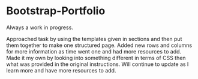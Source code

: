 # Bootstrap-Portfolio

Always a work in progress.

Approached task by using the templates given in sections and then put them together to make one structured page. Added new rows and columns for more information as time went one and had more resources to add. Made it my own by looking into something different in terms of CSS then what was provided in the original instructions. Will continue to update as I learn more and have more resources to add. 
